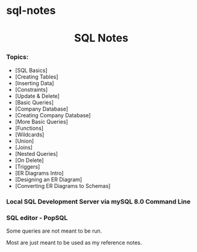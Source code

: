 # sql-notes
<h1 align="center">SQL Notes</h1> 

### Topics:

- [SQL Basics] 
- [Creating Tables] 
- [Inserting Data] 
- [Constraints] 
- [Update & Delete] 
- [Basic Queries] 
- [Company Database]
- [Creating Company Database] 
- [More Basic Queries] 
- [Functions] 
- [Wildcards] 
- [Union] 
- [Joins] 
- [Nested Queries] 
- [On Delete] 
- [Triggers] 
- [ER Diagrams Intro] 
- [Designing an ER Diagram] 
- [Converting ER Diagrams to Schemas]


<h3>Local SQL Development Server via mySQL 8.0 Command Line</h3> 
<h3>SQL editor - PopSQL</h3>

<p>Some queries are not meant to be run. </p>
<p>Most are just meant to be used as my reference notes.</p>